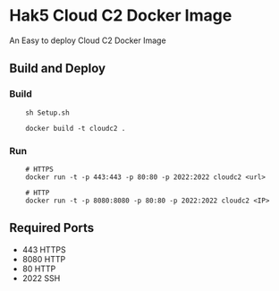 # Hak5 Cloud C2 Docker Image
An Easy to deploy Cloud C2 Docker Image

## Build and Deploy
### Build
```
    sh Setup.sh

    docker build -t cloudc2 .
```

### Run
```
    # HTTPS
    docker run -t -p 443:443 -p 80:80 -p 2022:2022 cloudc2 <url>
    
    # HTTP
    docker run -t -p 8080:8080 -p 80:80 -p 2022:2022 cloudc2 <IP>
```

## Required Ports
* 443   HTTPS
* 8080  HTTP
* 80    HTTP
* 2022  SSH